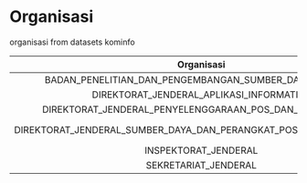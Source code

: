 # Organisasi

organisasi from datasets kominfo

|                            Organisasi                             |                                 Example                                 |
| :---------------------------------------------------------------: | :---------------------------------------------------------------------: |
|       BADAN_PENELITIAN_DAN_PENGEMBANGAN_SUMBER_DAYA_MANUSIA       |       --org=BADAN_PENELITIAN_DAN_PENGEMBANGAN_SUMBER_DAYA_MANUSIA       |
|             DIREKTORAT_JENDERAL_APLIKASI_INFORMATIKA              |             --org=DIREKTORAT_JENDERAL_APLIKASI_INFORMATIKA              |
|      DIREKTORAT_JENDERAL_PENYELENGGARAAN_POS_DAN_INFORMATIKA      |      --org=DIREKTORAT_JENDERAL_PENYELENGGARAAN_POS_DAN_INFORMATIKA      |
| DIREKTORAT_JENDERAL_SUMBER_DAYA_DAN_PERANGKAT_POS_DAN_INFORMATIKA | --org=DIREKTORAT_JENDERAL_SUMBER_DAYA_DAN_PERANGKAT_POS_DAN_INFORMATIKA |
|                       INSPEKTORAT_JENDERAL                        |                       --org=INSPEKTORAT_JENDERAL                        |
|                       SEKRETARIAT_JENDERAL                        |                       --org=SEKRETARIAT_JENDERAL                        |
